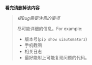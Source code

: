 **看完请删掉该内容**

>*提Bug需要注意的事项*
>
>尽可能详细的信息。For example:
>
>- 版本号(`pip show uiautomator2`)
>- 手机截图
>- 相关日志
>- 最好能附上可能复现问题的代码。
